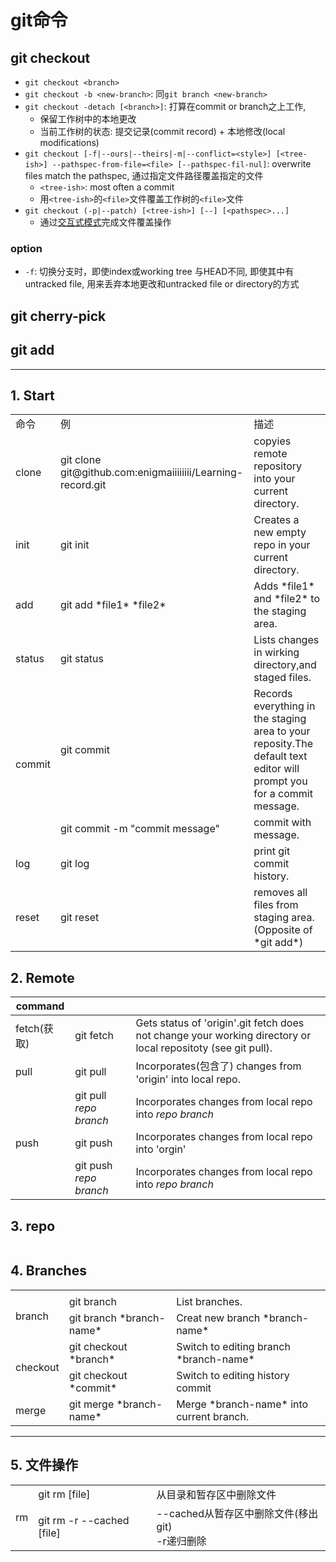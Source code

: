 # git命令


## git checkout

- `git checkout <branch>`
- `git checkout -b <new-branch>`: 同`git branch <new-branch>`
- `git checkout -detach [<branch>]`: 打算在commit or branch之上工作,
  - 保留工作树中的本地更改
  - 当前工作树的状态: 提交记录(commit record) + 本地修改(local modifications)
- `git checkout [-f|--ours|--theirs|-m|--conflict=<style>] [<tree-ish>] --pathspec-from-file=<file> [--pathspec-fil-nul]`: overwrite files match the pathspec, 通过指定文件路径覆盖指定的文件
  - `<tree-ish>`: most often a commit
  - 用`<tree-ish>`的`<file>`文件覆盖工作树的`<file>`文件
- `git checkout (-p|--patch) [<tree-ish>] [--] [<pathspec>...]`
  - 通过[交互式模式](Git_Interactively_Mode.md)完成文件覆盖操作

### option

- `-f`: 切换分支时，即使index或working tree 与HEAD不同, 即使其中有untracked file, 用来丢弃本地更改和untracked file or directory的方式

## git cherry-pick

## git add

***

## 1. Start

<table>
    <tr>
        <td>命令</td>
        <td>例</td>
        <td>描述</td>
    </tr>
    <tr>
        <td>clone</td>
        <td>git clone git@github.com:enigmaiiiiiiii/Learning-record.git</td>
        <td>copyies remote repository into your current directory.</td>
    </tr>
    <tr>
        <td>init</td>
        <td>git init</td>
        <td>Creates a new empty repo in your current directory.</td>
    </tr>
    <tr>
        <td>add</td>
        <td>git add *file1* *file2*</td>
        <td>Adds *file1* and *file2* to the staging area.</td>
    </tr>
    <tr>
        <td>status</td>
        <td>git status</td>
        <td>Lists changes in wirking directory,and staged files.</td>
    </tr>
    <tr>
        <td rowspan=2>commit</td>
        <td>git commit</td>
        <td>Records everything in the staging area to your reposity.The default text editor will prompt you for a commit message.</td>
    </tr>
    <tr>
        <td>git commit -m "commit message"</td>
        <td>commit with message.</td>
    </tr>
    <tr>
        <td>log</td>
        <td>git log</td>
        <td>print git commit history.</td>
    </tr>
    <tr>
        <td>reset</td>
        <td>git reset</td>
        <td>removes all files from staging area.(Opposite of *git add*)</td>
    </tr>
</table>

## 2. Remote

|command|||
| -- | -- | -- |
| fetch(获取) | git fetch | Gets status of 'origin'.git fetch does not change your working directory or local repositoty (see git pull). |
| pull | git pull | Incorporates(包含了) changes from 'origin' into local repo. |
|| git pull *repo* *branch* | Incorporates changes from local repo into *repo* *branch* |
| push | git push | Incorporates changes from local repo into 'orgin'
|| git push *repo* *branch* | Incorporates changes from local repo into *repo* *branch* |

## 3. repo

||||
| -- | -- | -- |

## 4. Branches

<table>
    <tr>
        <td></td>
        <td></td>
        <td></td>
    </tr>
    <tr>
        <td rowspan=2>branch</td>
        <td>git branch</td>
        <td>List branches.</td>
    </tr>
    <tr>
        <td>git branch *branch-name*</td>
        <td>Creat new branch *branch-name*</td>
    </tr>
    <tr>
        <td rowspan=2>checkout</td>
        <td>git checkout *branch*</td>
        <td>Switch to editing branch *branch-name*</td>
    </tr>
    <tr>
        <td>git checkout *commit*</td>
        <td>Switch to editing history commit</td>
    </tr>
    <tr>
        <td>merge</td>
        <td>git merge *branch-name*</td>
        <td>Merge *branch-name* into current branch.</td>
    </tr>
</table>

***

## 5. 文件操作

<table>
    <tr>
        <td rowspan=2>rm</td>
        <td>git rm [file]</td>
        <td>从目录和暂存区中删除文件</td>
    </tr>
    <tr>
        <td>git rm -r --cached [file]</td>
        <td>--cached从暂存区中删除文件(移出git)<br> -r递归删除</td>
    </tr>
</table>

